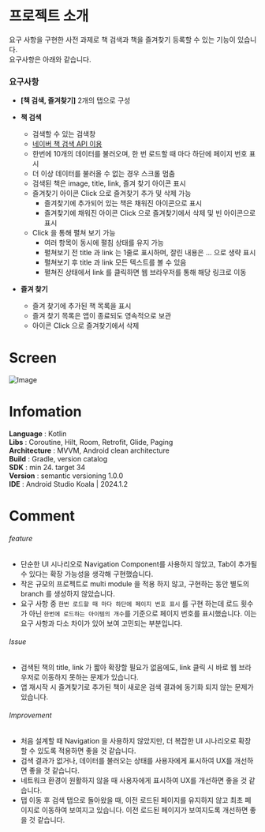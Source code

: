 # 프로젝트 소개
요구 사항을 구현한 사전 과제로 책 검색과 책을 즐겨찾기 등록할 수 있는 기능이 있습니다.      
요구사항은 아래와 같습니다.

### 요구사항
- **[책 검색, 즐겨찾기]** 2개의 탭으로 구성
   

- **책 검색**
  - 검색할 수 있는 검색창
  - [네이버 책 검색 API 이용](https://developers.naver.com/docs/serviceapi/search/book/book.md#%EC%B1%85)
  - 한번에 10개의 데이터를 불러오며, 한 번 로드할 때 마다 하단에 페이지 번호 표시
  - 더 이상 데이터를 불러올 수 없는 경우 스크롤 멈춤
  - 검색된 책은 image, title, link, 즐겨 찾기 아이콘 표시
  - 즐겨찾기 아이콘 Click 으로 즐겨찾기 추가 및 삭제 가능
    - 즐겨찾기에 추가되어 있는 책은 채워진 아이콘으로 표시
    - 즐겨찾기에 채워진 아이콘 Click 으로 즐겨찾기에서 삭제 및 빈 아이콘으로 표시
  - Click 을 통해 펼쳐 보기 가능
    - 여러 항목이 동시에 펼침 상태를 유지 가능
    - 펼쳐보기 전 title 과 link 는 1줄로 표시하며, 잘린 내용은 ... 으로 생략 표시
    - 펼쳐보기 후 title 과 link 모든 텍스트를 볼 수 있음
    - 펼쳐진 상태에서 link 를 클릭하면 웹 브라우저를 통해 해당 링크로 이동
   

- **즐겨 찾기**
  - 즐겨 찾기에 추가된 책 목록을 표시
  - 즐겨 찾기 목록은 앱이 종료되도 영속적으로 보관
  - 아이콘 Click 으로 즐겨찾기에서 삭제
  
# Screen
![Image](https://github.com/user-attachments/assets/df7aa42c-ecad-46fa-a9c8-988e68c9ad13)

# Infomation
**Language** : Kotlin    
**Libs** : Coroutine, Hilt, Room, Retrofit, Glide, Paging   
**Architecture** : MVVM, Android clean architecture    
**Build** : Gradle, version catalog   
**SDK** : min 24. target 34   
**Version** : semantic versioning 1.0.0   
**IDE** : Android Studio Koala | 2024.1.2

# Comment
###### feature
- 단순한 UI 시나리오로 Navigation Component를 사용하지 않았고, Tab이 추가될 수 있다는 확장 가능성을 생각해 구현했습니다.
- 작은 규모의 프로젝트로 multi module 을 적용 하지 않고, 구현하는 동안 별도의 branch 를 생성하지 않았습니다.
- 요구 사항 중 `한번 로드할 때 마다 하단에 페이지 번호 표시` 를 구현 하는데 로드 횟수가 아닌 `한번에 로드하는 아이템의 개수`를 기준으로 페이지 번호를 표시했습니다.
이는 요구 사항과 다소 차이가 있어 보여 고민되는 부분입니다.

###### Issue
- 검색된 책의 title, link 가 짧아 확장할 필요가 없음에도, link 클릭 시 바로 웹 브라우저로 이동하지 못하는 문제가 있습니다.
- 앱 재시작 시 즐겨찾기로 추가된 책이 새로운 검색 결과에 동기화 되지 않는 문제가 있습니다.

###### Improvement
- 처음 설계할 때 Navigation 을 사용하지 않았지만, 더 복잡한 UI 시나리오로 확장 할 수 있도록 적용하면 좋을 것 같습니다.
- 검색 결과가 없거나, 데이터를 불러오는 상태를 사용자에게 표시하여 UX를 개선하면 좋을 것 같습니다.
- 네트워크 환경이 원활하지 않을 때 사용자에게 표시하여 UX를 개선하면 좋을 것 같습니다.
- 탭 이동 후 검색 탭으로 돌아왔을 때, 이전 로드된 페이지를 유지하지 않고 최초 페이지로 이동하여 보여지고 있습니다. 이전 로드된 페이지가 보여지도록 개선하면 좋을 것 같습니다.